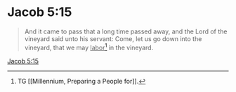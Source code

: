 # Jacob 5:15

> And it came to pass that a long time passed away, and the Lord of the vineyard said unto his servant: Come, let us go down into the vineyard, that we may <u>labor</u>[^a] in the vineyard.

[Jacob 5:15](https://www.churchofjesuschrist.org/study/scriptures/bofm/jacob/5?lang=eng&id=p15#p15)


[^a]: TG [[Millennium, Preparing a People for]].
